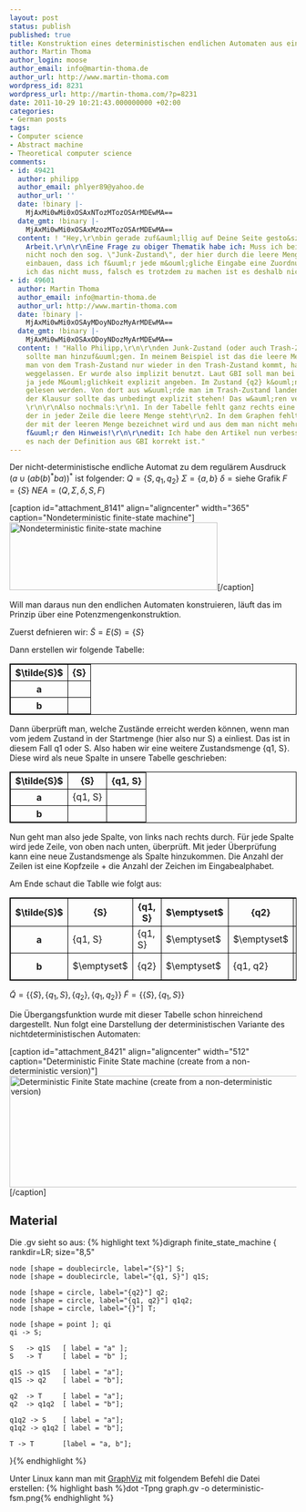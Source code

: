 ```yaml
---
layout: post
status: publish
published: true
title: Konstruktion eines deterministischen endlichen Automaten aus einem nicht-deterministischem
author: Martin Thoma
author_login: moose
author_email: info@martin-thoma.de
author_url: http://www.martin-thoma.com
wordpress_id: 8231
wordpress_url: http://martin-thoma.com/?p=8231
date: 2011-10-29 10:21:43.000000000 +02:00
categories:
- German posts
tags:
- Computer science
- Abstract machine
- Theoretical computer science
comments:
- id: 49421
  author: philipp
  author_email: phlyer89@yahoo.de
  author_url: ''
  date: !binary |-
    MjAxMi0wMi0xOSAxNTozMTozOSArMDEwMA==
  date_gmt: !binary |-
    MjAxMi0wMi0xOSAxMzozMTozOSArMDEwMA==
  content: ! "Hey,\r\nbin gerade zuf&auml;llig auf Deine Seite gesto&szlig;en. Tolle
    Arbeit.\r\n\r\nEine Frage zu obiger Thematik habe ich: Muss ich bei einem DEA
    nicht noch den sog. \"Junk-Zustand\", der hier durch die leere Menge entsteht,
    einbauen, dass ich f&uuml;r jede m&ouml;gliche Eingabe eine Zuordnung habe? \r\n\r\nFalls
    ich das nicht muss, falsch es trotzdem zu machen ist es deshalb nicht oder?"
- id: 49601
  author: Martin Thoma
  author_email: info@martin-thoma.de
  author_url: http://www.martin-thoma.com
  date: !binary |-
    MjAxMi0wMi0xOSAyMDoyNDozMyArMDEwMA==
  date_gmt: !binary |-
    MjAxMi0wMi0xOSAxODoyNDozMyArMDEwMA==
  content: ! "Hallo Philipp,\r\n\r\nden Junk-Zustand (oder auch Trash-Zustand genannt)
    sollte man hinzuf&uuml;gen. In meinem Beispiel ist das die leere Menge. \r\n\r\nDa
    man von dem Trash-Zustand nur wieder in den Trash-Zustand kommt, hatte ich ihn
    weggelassen. Er wurde also implizit benutzt. Laut GBI soll man bei Endlichen Automaten
    ja jede M&ouml;glichkeit explizit angeben. Im Zustand {q2} k&ouml;nnte noch a
    gelesen werden. Von dort aus w&uuml;rde man im Trash-Zustand landen.\r\n\r\nIn
    der Klausur sollte das unbedingt explizit stehen! Das w&auml;ren verschenkte Punkte!
    \r\n\r\nAlso nochmals:\r\n1. In der Tabelle fehlt ganz rechts eine Spalte, in
    der in jeder Zeile die leere Menge steht\r\n2. In dem Graphen fehlt ein Zustand,
    der mit der leeren Menge bezeichnet wird und aus dem man nicht mehr heraus kommt.\r\n\r\nDanke
    f&uuml;r den Hinweis!\r\n\r\nedit: Ich habe den Artikel nun verbessert, sodass
    es nach der Definition aus GBI korrekt ist."
---
```

Der nicht-deterministische endliche Automat zu dem regul&auml;rem Ausdruck $(a \cup (ab(b)^\text{*}ba))^\text{*}$ ist folgender:
$Q = \{S, q_1, q_2\}$
$\Sigma = \{a, b\}$
$\delta = \text{siehe Grafik}$
$F = \{S\}$
$NEA = \left( Q, \Sigma, \delta, S, F \right)$

[caption id="attachment_8141" align="aligncenter" width="365" caption="Nondeterministic finite-state machine"]<a href="http://martin-thoma.com/wp-content/uploads/2011/10/myFiniteStateMachine1.png"><img class="size-full wp-image-8141 " title="Nondeterministic finite-state machine" src="http://martin-thoma.com/wp-content/uploads/2011/10/myFiniteStateMachine1.png" alt="Nondeterministic finite-state machine" width="365" height="119" /></a>[/caption]

Will man daraus nun den endlichen Automaten konstruieren, l&auml;uft das im Prinzip &uuml;ber eine Potenzmengenkonstruktion.

Zuerst defnieren wir:
$\tilde{S} = E(S) = \{S\}$

Dann erstellen wir folgende Tabelle:
<table style="border:1px solid #000;">
  <tr>
    <th style="border:1px solid #000;">$\tilde{S}$</th>
    <th style="border:1px solid #000;">{S}</th>
  </tr>
  <tr>
    <th style="border:1px solid #000;">a</th>
    <td style="border:1px solid #000;">&nbsp;</td>
  </tr>
  <tr>
    <th style="border:1px solid #000;">b</th>
    <td style="border:1px solid #000;">&nbsp;</td>
  </tr>
</table>

Dann &uuml;berpr&uuml;ft man, welche Zust&auml;nde erreicht werden k&ouml;nnen, wenn man vom jedem Zustand in der Startmenge (hier also nur S) a einliest. Das ist in diesem Fall q1 oder S. Also haben wir eine weitere Zustandsmenge {q1, S}. Diese wird als neue Spalte in unsere Tabelle geschrieben:
<table style="border:1px solid #000;">
  <tr>
    <th style="border:1px solid #000;">$\tilde{S}$</th>
    <th style="border:1px solid #000;">{S}</th>
    <th style="border:1px solid #000;">{q1, S}</th>
  </tr>
  <tr>
    <th style="border:1px solid #000;">a</td>
    <td style="border:1px solid #000;">{q1, S}</td>
    <td style="border:1px solid #000;">&nbsp;</td>
  </tr>
  <tr>
    <th style="border:1px solid #000;">b</th>
    <td style="border:1px solid #000;">&nbsp;</td>
    <td style="border:1px solid #000;">&nbsp;</td>
  </tr>
</table>

Nun geht man also jede Spalte, von links nach rechts durch. F&uuml;r jede Spalte wird jede Zeile, von oben nach unten, &uuml;berpr&uuml;ft. Mit jeder &Uuml;berpr&uuml;fung kann eine neue Zustandsmenge als Spalte hinzukommen.
Die Anzahl der Zeilen ist eine Kopfzeile + die Anzahl der Zeichen im Eingabealphabet.

Am Ende schaut die Tablle wie folgt aus:
<table style="border:1px solid #000;">
  <tr>
    <th style="border:1px solid #000;">$\tilde{S}$</th>
    <th style="border:1px solid #000;">{S}</th>
    <th style="border:1px solid #000;">{q1, S}</th>
    <th style="border:1px solid #000;">$\emptyset$</th>
    <th style="border:1px solid #000;">{q2}</th>
    <th style="border:1px solid #000;">{q1, q2}</th>
  </tr>
  <tr>
    <th style="border:1px solid #000;">a</td>
    <td style="border:1px solid #000;">{q1, S}</td>
    <td style="border:1px solid #000;">{q1, S}</td>
    <td style="border:1px solid #000;">$\emptyset$</td>
    <td style="border:1px solid #000;">$\emptyset$</td>
    <td style="border:1px solid #000;">{S}</td>
  </tr>
  <tr>
    <th style="border:1px solid #000;">b</th>
    <td style="border:1px solid #000;">$\emptyset$</td>
    <td style="border:1px solid #000;">{q2}</td>
    <td style="border:1px solid #000;">$\emptyset$</td>
    <td style="border:1px solid #000;">{q1, q2}</td>
    <td style="border:1px solid #000;">{q1, q2}</td>
  </tr>
</table>

$\tilde{Q} = \{\{S\}, \{q_1, S\}, \{q_2\}, \{q_1, q_2\}\}$
$\tilde{F} = \{\{S\}, \{q_1, S\}\}$

Die &Uuml;bergangsfunktion wurde mit dieser Tabelle schon hinreichend dargestellt. Nun folgt eine Darstellung der deterministischen Variante des nichtdeterministischen Automaten:

[caption id="attachment_8421" align="aligncenter" width="512" caption="Deterministic Finite State machine (create from a non-deterministic version)"]<a href="http://martin-thoma.com/wp-content/uploads/2011/10/deterministic-fsm.png"><img src="http://martin-thoma.com/wp-content/uploads/2011/10/deterministic-fsm.png" alt="Deterministic Finite State machine (create from a non-deterministic version)" title="Deterministic Finite State machine (create from a non-deterministic version)" width="512" height="196" class="size-full wp-image-8421" /></a>[/caption]

<h2>Material</h2>
Die .gv sieht so aus:
{% highlight text %}digraph finite_state_machine {
    rankdir=LR;
    size="8,5"
 
    node [shape = doublecircle, label="{S}"] S;
    node [shape = doublecircle, label="{q1, S}"] q1S;
 
    node [shape = circle, label="{q2}"] q2;
    node [shape = circle, label="{q1, q2}"] q1q2;
    node [shape = circle, label="{}"] T;
 
    node [shape = point ]; qi
    qi -> S;
 
    S   -> q1S   [ label = "a" ];
    S   -> T     [ label = "b" ];
 
    q1S -> q1S   [ label = "a"];
    q1S -> q2    [ label = "b"];
 
    q2  -> T     [ label = "a"];
    q2  -> q1q2  [ label = "b"];
 
    q1q2 -> S    [ label = "a"];
    q1q2 -> q1q2 [ label = "b"];

    T -> T       [label = "a, b"];
}{% endhighlight %}

Unter Linux kann man mit <a href="http://wiki.ubuntuusers.de/Graphviz">GraphViz</a> mit folgendem Befehl die Datei erstellen:
{% highlight bash %}dot -Tpng graph.gv -o deterministic-fsm.png{% endhighlight %}
